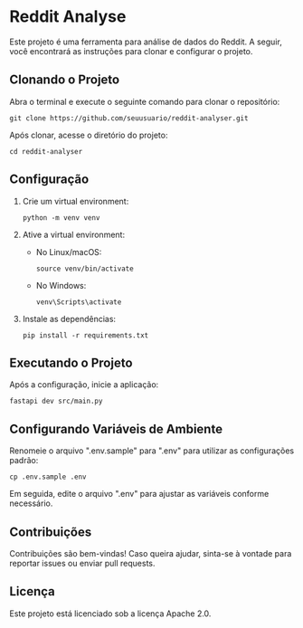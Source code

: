 # Reddit Analyse

Este projeto é uma ferramenta para análise de dados do Reddit. A seguir, você encontrará as instruções para clonar e configurar o projeto.


## Clonando o Projeto

Abra o terminal e execute o seguinte comando para clonar o repositório:

```
git clone https://github.com/seuusuario/reddit-analyser.git
```

Após clonar, acesse o diretório do projeto:

```
cd reddit-analyser
```

## Configuração

1. Crie um virtual environment:
   
   ```
   python -m venv venv
   ```

2. Ative a virtual environment:
   
   - No Linux/macOS:
     ```
     source venv/bin/activate
     ```
   - No Windows:
     ```
     venv\Scripts\activate
     ```

3. Instale as dependências:
   
   ```
   pip install -r requirements.txt
   ```

## Executando o Projeto

Após a configuração, inicie a aplicação:
   
```
fastapi dev src/main.py
```

## Configurando Variáveis de Ambiente

Renomeie o arquivo ".env.sample" para ".env" para utilizar as configurações padrão:

```
cp .env.sample .env
```

Em seguida, edite o arquivo ".env" para ajustar as variáveis conforme necessário.

## Contribuições

Contribuições são bem-vindas! Caso queira ajudar, sinta-se à vontade para reportar issues ou enviar pull requests.

## Licença

Este projeto está licenciado sob a licença Apache 2.0.
